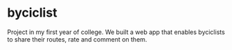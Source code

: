 # byciclist

Project in my first year of college. We built a web app that enables byciclists to share their routes, rate and comment on them.
